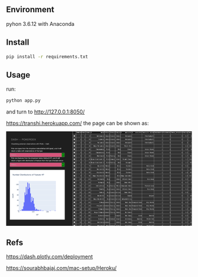 ## Environment
pyhon 3.6.12 with Anaconda
## Install
```bash
pip install -r requirements.txt
```
## Usage
run:
```python
python app.py
```
and turn to http://127.0.0.1:8050/ 

https://transhi.herokuapp.com/ 
the page can be shown as:

![image-20201213171811667](assets/image-20201213171811667.png)

## Refs

https://dash.plotly.com/deployment

https://sourabhbajaj.com/mac-setup/Heroku/